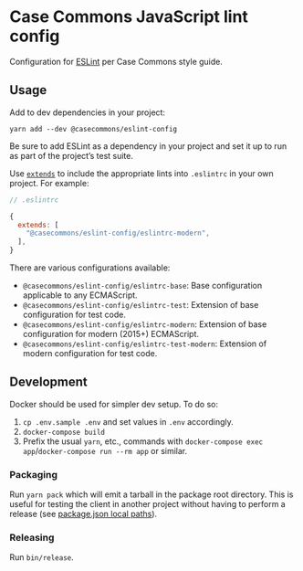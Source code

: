 # Case Commons JavaScript lint config

Configuration for [ESLint](http://eslint.org/) per Case Commons style guide.

## Usage

Add to dev dependencies in your project:

```
yarn add --dev @casecommons/eslint-config
```

Be sure to add ESLint as a dependency in your project and set it up to run as part of the project’s test suite.

Use [`extends`](http://eslint.org/docs/user-guide/configuring#using-a-shareable-configuration-package) to include the appropriate lints into `.eslintrc` in your own project. For example:

```javascript
// .eslintrc

{
  extends: [
    "@casecommons/eslint-config/eslintrc-modern",
  ],
}
```

There are various configurations available:

- `@casecommons/eslint-config/eslintrc-base`: Base configuration applicable to any ECMAScript.
- `@casecommons/eslint-config/eslintrc-test`: Extension of base configuration for test code.
- `@casecommons/eslint-config/eslintrc-modern`: Extension of base configuration for modern (2015+) ECMAScript.
- `@casecommons/eslint-config/eslintrc-test-modern`: Extension of modern configuration for test code.

## Development

Docker should be used for simpler dev setup. To do so:

1. `cp .env.sample .env` and set values in `.env` accordingly.
2. `docker-compose build`
3. Prefix the usual `yarn`, etc., commands with `docker-compose exec app`/`docker-compose run --rm app` or similar.

### Packaging

Run `yarn pack` which will emit a tarball in the package root directory. This is useful for testing the client in another project without having to perform a release (see [package.json local paths](https://docs.npmjs.com/files/package.json#local-paths)).

### Releasing

Run `bin/release`.
